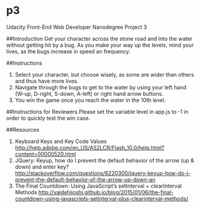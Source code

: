 p3
===============================

Udacity Front-End Web Developer Nanodegree Project 3

##Introduction
Get your character across the stone road and into the water without getting hit by a bug. As you make your way up the levels, mind your lives, as the bugs increase in speed an frequency.

##Instructions
1. Select your character, but choose wisely, as some are wider than others and thus have more lives.
2. Navigate through the bugs to get to the water by using your left hand (W-up, D-right, S-down, A-left) or right hand arrow buttons.
3. You win the game once you reach the water in the 10th level.


##Instructions for Reviewers
Please set the variable level in app.js to -1 in order to quickly test the win case.

##Resources
1.  Keyboard Keys and Key Code Values
    http://help.adobe.com/en_US/AS2LCR/Flash_10.0/help.html?content=00000520.html
2.  JQuery: Keyup, how do I prevent the default behavior of the arrow (up & down) and enter key?
    http://stackoverflow.com/questions/6220300/jquery-keyup-how-do-i-prevent-the-default-behavior-of-the-arrow-up-down-an
3.  The Final Countdown: Using JavaScript’s setInterval + clearInterval Methods
    http://vaidehijoshi.github.io/blog/2015/01/06/the-final-countdown-using-javascripts-setinterval-plus-clearinterval-methods/
